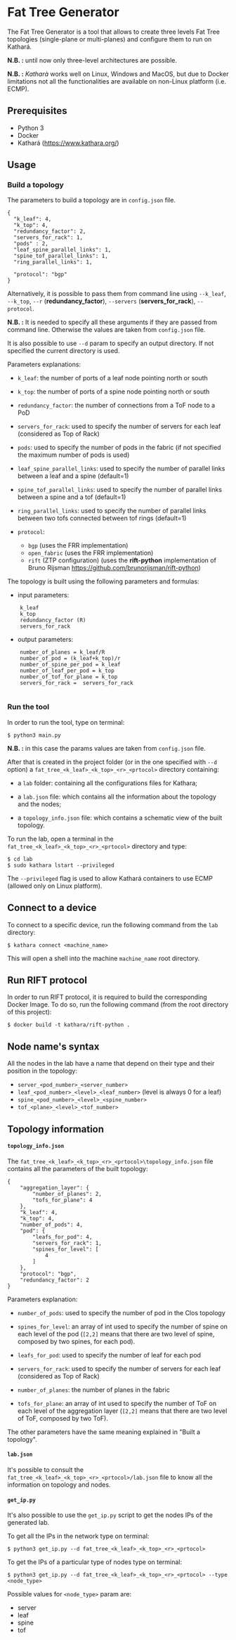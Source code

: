 # Fat Tree Generator
The Fat Tree Generator is a tool that allows to create three levels Fat Tree
topologies (single-plane or multi-planes) and configure them to run on Kathará. 

**N.B. :** until now only three-level architectures are possible.

**N.B. :** _Katharà_ works well on Linux, Windows and MacOS, but due to Docker limitations not all the functionalities
are available on non-Linux platform (i.e. ECMP).


## Prerequisites

- Python 3
- Docker
- Kathará (https://www.kathara.org/)

## Usage 

### Build a topology 

The parameters to build a topology are in `config.json` file.

```
{
  "k_leaf": 4,
  "k_top": 4,
  "redundancy_factor": 2,
  "servers_for_rack": 1,
  "pods" : 2,
  "leaf_spine_parallel_links": 1, 
  "spine_tof_parallel_links": 1, 
  "ring_parallel_links": 1,
  
  "protocol": "bgp"
}
```

Alternatively, it is possible to pass them from command line using `--k_leaf`, `--k_top`, `--r`
(__redundancy_factor__), `--servers` (__servers_for_rack__), `--protocol`.

**N.B. :** It is needed to specify all these arguments if they are passed from command line.
Otherwise the values are taken from `config.json` file.

It is also possible to use `--d` param to specify an output directory. If not specified the current
directory is used.  

Parameters explanations: 

- `k_leaf`: the number of ports of a leaf node pointing north or south

- `k_top`: the number of ports of a spine node pointing north or south

- `redundancy_factor`: the number of connections from a ToF node to a PoD

- `servers_for_rack`: used to specify the number of servers for each leaf 
  (considered as Top of Rack)
  
- `pods`: used to specify the number of pods in the fabric (if not specified the maximum number of pods is used)

- `leaf_spine_parallel_links`: used to specify the number of parallel links between a leaf and a spine (default=1)

- `spine_tof_parallel_links`: used to specify the number of parallel links between a spine and a tof (default=1)

- `ring_parallel_links`: used to specify the number of parallel links between two tofs connected between tof rings (default=1)

- `protocol`: 
    - `bgp` (uses the FRR implementation)
    - `open_fabric` (uses the FRR implementation)
    - `rift` (ZTP configuration) (uses the **rift-python** implementation
       of Bruno Rijsman https://github.com/brunorijsman/rift-python)
       
The topology is built using the following parameters and formulas: 
- input parameters:
```
    k_leaf
    k_top
    redundancy_factor (R)
    servers_for_rack
```
- output parameters: 
``` 
    number_of_planes = k_leaf/R
    number_of_pod = (k_leaf+k_top)/r
    number_of_spine_per_pod = k_leaf
    number_of_leaf_per_pod = k_top
    number_of_tof_for_plane = k_top
    servers_for_rack =  servers_for_rack
       
```
       
       
### Run the tool 

In order to run the tool, type on terminal: 

```
$ python3 main.py
```

**N.B. :** in this case the params values are taken from `config.json` file. 

After that is created in the project folder (or in the one specified with `--d` option) a
`fat_tree_<k_leaf>_<k_top>_<r>_<prtocol>` directory containing: 

- a `lab` folder: containing all the configurations files for Kathara; 

- a `lab.json` file: which contains all the information about
the topology and the nodes;

- a `topology_info.json` file: which contains a schematic view of the built topology. 

To run the lab, open a terminal in the `fat_tree_<k_leaf>_<k_top>_<r>_<prtocol>` directory and type: 

```
$ cd lab
$ sudo kathara lstart --privileged 
```

The `--privileged` flag is used to allow Kathará containers to use ECMP (allowed only on Linux platform). 

## Connect to a device

To connect to a specific device, run the following command from the `lab` directory:

```
$ kathara connect <machine_name>
```

This will open a shell into the machine `machine_name` root directory.

## Run RIFT protocol

In order to run RIFT protocol, it is required to build the corresponding Docker Image. 
To do so, run the following command (from the root directory of this project):

```
$ docker build -t kathara/rift-python .
```

## Node name's syntax

All the nodes in the lab have a name that depend on their type and their
position in the topology: 
- `server_<pod_number>_<server_number>`
- `leaf_<pod_number>_<level>_<leaf_number>` (level is always 0 for a leaf)
- `spine_<pod_number>_<level>_<spine_number>`
- `tof_<plane>_<level>_<tof_number>`


## Topology information

#### `topology_info.json`

The `fat_tree_<k_leaf>_<k_top>_<r>_<prtocol>\topology_info.json` file contains all the parameters of the built topology: 
```
{
    "aggregation_layer": {
        "number_of_planes": 2,
        "tofs_for_plane": 4
    },
    "k_leaf": 4,
    "k_top": 4,
    "number_of_pods": 4,
    "pod": {
        "leafs_for_pod": 4,
        "servers_for_rack": 1,
        "spines_for_level": [
            4
        ]
    },
    "protocol": "bgp",
    "redundancy_factor": 2
}
```

Parameters explanation: 
- `number_of_pods`: used to specify the number of pod in the Clos topology 

- `spines_for_level`: an array of int used to specify the number of spine on each
  level of the pod (`[2,2]` means that there are two level of spine, composed
   by two spines, for each pod). 

- `leafs_for_pod`: used to specify the number of leaf for each pod 

- `servers_for_rack`: used to specify the number of servers for each leaf 
  (considered as Top of Rack)

- `number_of_planes`: the number of planes in the fabric
  
- `tofs_for_plane`: an array of int used to specify the number of ToF on each level
  of the aggregation layer (`[2,2]` means that there are two level of ToF, composed
   by two ToF). 

The other parameters have the same meaning explained in "Built a topology".


#### `lab.json`

It's possible to consult the `fat_tree_<k_leaf>_<k_top>_<r>_<prtocol>/lab.json` file to know all the information on
topology and nodes. 

#### `get_ip.py`
It's also possible to use the `get_ip.py` script to get the nodes IPs 
of the generated lab. 

To get all the IPs in the network type on terminal: 
```
$ python3 get_ip.py --d fat_tree_<k_leaf>_<k_top>_<r>_<prtocol>
```

To get the IPs of a particular type of nodes type on terminal: 
```
$ python3 get_ip.py --d fat_tree_<k_leaf>_<k_top>_<r>_<prtocol> --type <node_type>
```
Possible values for `<node_type>` param are: 
 - server
 - leaf
 - spine 
 - tof

